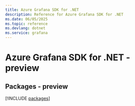 ```yaml
---
title: Azure Grafana SDK for .NET
description: Reference for Azure Grafana SDK for .NET
ms.date: 06/05/2025
ms.topic: reference
ms.devlang: dotnet
ms.service: grafana
---
```

# Azure Grafana SDK for .NET - preview
## Packages - preview
[!INCLUDE [packages](grafana-index.md)]